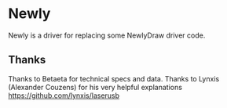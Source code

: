 # Newly

Newly is a driver for replacing some NewlyDraw driver code.

## Thanks

Thanks to Betaeta for technical specs and data.
Thanks to Lynxis (Alexander Couzens) for his very helpful explanations https://github.com/lynxis/laserusb